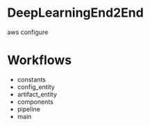 # DeepLearningEnd2End

aws configure


# Workflows

- constants
- config_entity
- artifact_entity
- components
- pipeline
- main